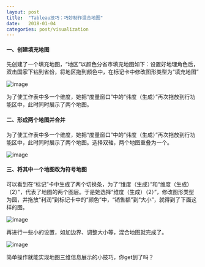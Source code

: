 ```yaml
---
layout: post
title:  "Tableau技巧：巧妙制作混合地图"
date:   2018-01-04
categories: post/visualization
---
```



#### 一、创建填充地图

先创建了一个填充地图，“地区”以颜色分省市填充地图如下：设置好地理角色后，双击国家下钻到省份，将地区拖到颜色中，在标记卡中修改图形类型为“填充地图”

![image](https://pic1.zhimg.com/v2-2dfd4765a0f9e0a45459b03689d71d4a_r.jpg)

为了使工作表中多一个维度，她把“度量窗口”中的“纬度（生成）”再次拖放到行功能区中，此时同时展示了两个地图。

#### 二、形成两个地图并合并

为了使工作表中多一个维度，她把“度量窗口”中的“纬度（生成）”再次拖放到行功能区中，此时同时展示了两个地图。选择双轴，两个地图重叠为一个。

![image](https://pic3.zhimg.com/50/v2-42606585356b3b3a4249494aca08dbba_hd.jpg)

#### 三、将其中一个地图改为符号地图

可以看到在“标记”卡中生成了两个切换条，为了“维度（生成）”和“维度（生成）（2）”，代表了地图的两个图层。于是她选择“维度（生成）（2）”，修改图形类型为圆，并拖放“利润”到标记卡中的“颜色”中，“销售额”到“大小”，就得到了下面这样的图。

![image](https://pic4.zhimg.com/50/v2-8687fdeb2b92923376fe8b88a1b4bf1b_hd.jpg)


再进行一些小的设置，如加边界、调整大小等，混合地图就完成了。

![image](https://pic1.zhimg.com/50/v2-cb5fc5df5a5b07d22e81cbef143de0fb_hd.jpg)

简单操作就能实现地图三维信息展示的小技巧，你get到了吗？